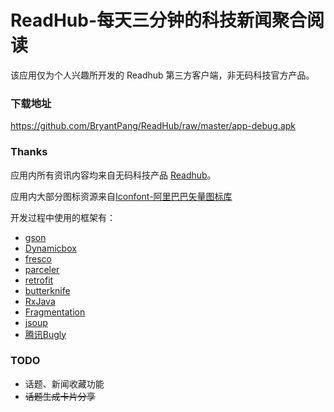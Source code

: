 # ReadHub-每天三分钟的科技新闻聚合阅读
该应用仅为个人兴趣所开发的 Readhub 第三方客户端，非无码科技官方产品。
### 下载地址
https://github.com/BryantPang/ReadHub/raw/master/app-debug.apk
### Thanks
应用内所有资讯内容均来自无码科技产品 [Readhub](https://readhub.me/)。

应用内大部分图标资源来自[Iconfont-阿里巴巴矢量图标库](http://www.iconfont.cn/)

开发过程中使用的框架有：
- [gson](https://github.com/google/gson)
- [Dynamicbox](https://github.com/medyo/Dynamicbox)
- [fresco](https://github.com/facebook/fresco)
- [parceler](https://github.com/johncarl81/parceler)
- [retrofit](https://github.com/square/retrofit)
- [butterknife](https://github.com/JakeWharton/butterknife)
- [RxJava](https://github.com/ReactiveX/RxJava)
- [Fragmentation](https://github.com/YoKeyword/Fragmentation)
- [jsoup](https://github.com/jhy/jsoup)
- [腾讯Bugly](https://bugly.qq.com/v2/)

### TODO
- 话题、新闻收藏功能
- ~~话题生成卡片分享~~
